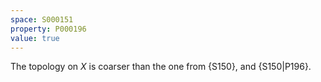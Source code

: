 ```yaml
---
space: S000151
property: P000196
value: true
---
```


The topology on $X$ is coarser than the one from {S150},
and {S150|P196}.
